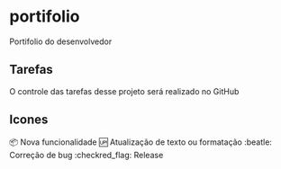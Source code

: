 # portifolio
Portifolio do desenvolvedor

## Tarefas

O controle das tarefas desse projeto será realizado no GitHub

## Icones

:package: Nova funcionalidade
:up: Atualização de texto ou formatação
:beatle: Correção de bug
:checkred_flag: Release

